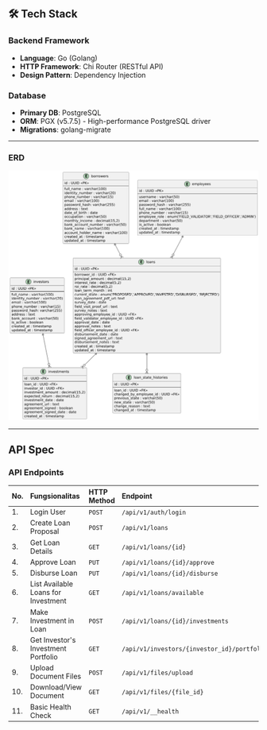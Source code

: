 ## 🛠 Tech Stack

### **Backend Framework**
- **Language**: Go (Golang)
- **HTTP Framework**: Chi Router (RESTful API)
- **Design Pattern**: Dependency Injection

### **Database**
- **Primary DB**: PostgreSQL
- **ORM**: PGX (v5.7.5) - High-performance PostgreSQL driver
- **Migrations**: golang-migrate

---

### ERD
![erd.png](diagram/output/erd.png)

---

## API Spec

### API Endpoints
| No. | Fungsionalitas                  | HTTP Method | Endpoint                                    |
| :-- | :------------------------------ | :---------- |:--------------------------------------------|
| 1.  | Login User                      | `POST`      | `/api/v1/auth/login`                        |
| 2.  | Create Loan Proposal            | `POST`      | `/api/v1/loans`                             |
| 3.  | Get Loan Details                | `GET`       | `/api/v1/loans/{id}`                        |
| 4.  | Approve Loan                    | `PUT`       | `/api/v1/loans/{id}/approve`                |
| 5.  | Disburse Loan                   | `PUT`       | `/api/v1/loans/{id}/disburse`               |
| 6.  | List Available Loans for Investment | `GET`       | `/api/v1/loans/available`                   |
| 7.  | Make Investment in Loan         | `POST`      | `/api/v1/loans/{id}/investments`            |
| 8.  | Get Investor's Investment Portfolio | `GET`       | `/api/v1/investors/{investor_id}/portfolio` |
| 9.  | Upload Document Files           | `POST`      | `/api/v1/files/upload`                      |
| 10. | Download/View Document          | `GET`       | `/api/v1/files/{file_id}`                   |
| 11. | Basic Health Check              | `GET`       | `/api/v1/__health`                          |
